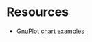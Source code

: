 # Resources

- [GnuPlot chart examples](https://alvinalexander.com/technology/gnuplot-charts-graphs-examples/)